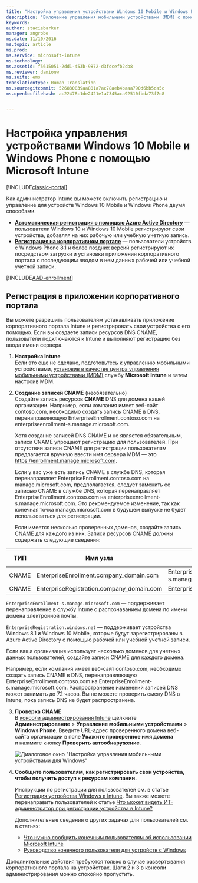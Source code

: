 ```yaml
---
title: "Настройка управления устройствами Windows 10 Mobile и Windows Phone | Документы Майкрософт"
description: "Включение управления мобильными устройствами (MDM) с помощью Microsoft Intune для компьютеров с Windows 10 Mobile или Windows Phone."
keywords: 
author: staciebarker
manager: angrobe
ms.date: 11/10/2016
ms.topic: article
ms.prod: 
ms.service: microsoft-intune
ms.technology: 
ms.assetid: f5615051-2dd1-453b-9872-d3fdcefb2cb8
ms.reviewer: damionw
ms.suite: ems
translationtype: Human Translation
ms.sourcegitcommit: 526830839aa801a7ac78aeb4baaa790d6bb5da5c
ms.openlocfilehash: ac22478c1de2421e1a7345aca92510fbda73f7e8


---
```



# <a name="set-up-windows-phone-and-windows-10-mobile-management-with-microsoft-intune"></a>Настройка управления устройствами Windows 10 Mobile и Windows Phone с помощью Microsoft Intune

[!INCLUDE[classic-portal](../includes/classic-portal.md)]

Как администратор Intune вы можете включить регистрацию и управление для устройств Windows 10 Mobile и Windows Phone двумя способами.

- **[Автоматическая регистрация с помощью Azure Active Directory](#azure-active-directory-enrollment)** — пользователи Windows 10 и Windows 10 Mobile регистрируют свои устройства, добавляя на них рабочую или учебную учетную запись.
- **[Регистрация на корпоративном портале](#company-portal-app-enrollment)** — пользователи устройств с Windows Phone 8.1 и более поздних версий регистрируют их посредством загрузки и установки приложения корпоративного портала с последующим вводом в нем данных рабочей или учебной учетной записи.


[!INCLUDE[AAD-enrollment](../includes/win10-automatic-enrollment-aad.md)]

## <a name="company-portal-app-enrollment"></a>Регистрация в приложении корпоративного портала
Вы можете разрешить пользователям устанавливать приложение корпоративного портала Intune и регистрировать свои устройства с его помощью. Если вы создаете записи ресурсов DNS CNAME, пользователи подключаются к Intune и выполняют регистрацию без ввода имени сервера.

1.  **Настройка Intune**<br>Если это еще не сделано, подготовьтесь к управлению мобильными устройствами, [установив в качестве центра управления мобильными устройствами (MDM)](prerequisites-for-enrollment.md#step-2-set-mdm-authority) службу **Microsoft Intune** и затем настроив MDM.

2.  **Создание записей CNAME** (необязательно)<br>Создайте запись ресурсов **CNAME** DNS для домена вашей организации. Например, если компания имеет веб-сайт contoso.com, необходимо создать запись CNAME в DNS, перенаправляющую EnterpriseEnrollment.contoso.com на enterpriseenrollment-s.manage.microsoft.com.

    Хотя создание записей DNS CNAME и не является обязательным, записи CNAME упрощают регистрацию для пользователей. При отсутствии записи CNAME для регистрации пользователям предлагается вручную ввести имя сервера MDM — это https://enrollment.manage.microsoft.com.

    Если у вас уже есть запись CNAME в службе DNS, которая перенаправляет EnterpriseEnrollment.contoso.com на manage.microsoft.com, предполагается, следует заменить ее записью CNAME в службе DNS, которая перенаправляет EnterpriseEnrollment.contoso.com на enterpriseenrollment-s.manage.microsoft.com. Это рекомендуемое изменение, так как конечная точка manage.microsoft.com в будущем выпуске не будет использоваться для регистрации.

    Если имеется несколько проверенных доменов, создайте запись CNAME для каждого из них. Записи ресурсов CNAME должны содержать следующие сведения:

  |ТИП|Имя узла|Указывает на|СРОК ЖИЗНИ|
  |--------|-------------|-------------|-------|
  |CNAME|EnterpriseEnrollment.company_domain.com|EnterpriseEnrollment-s.manage.microsoft.com |1 час|
  |CNAME|EnterpriseRegistration.company_domain.com|EnterpriseRegistration.windows.net|1 час|

  `EnterpriseEnrollment-s.manage.microsoft.com` — поддерживает перенаправление в службу Intune с распознаванием домена по имени домена электронной почты.

  `EnterpriseRegistration.windows.net` — поддерживает устройства Windows 8.1 и Windows 10 Mobile, которые будут зарегистрированы в Azure Active Directory с помощью рабочей или учебной учетной записи.

  Если ваша организация использует несколько доменов для учетных данных пользователей, создайте записи CNAME для каждого домена.

  Например, если компания имеет веб-сайт contoso.com, необходимо создать запись CNAME в DNS, перенаправляющую EnterpriseEnrollment.contoso.com на EnterpriseEnrollment-s.manage.microsoft.com. Распространение изменений записей DNS может занимать до 72 часов. Вы не можете проверить смену DNS в Intune, пока запись DNS не будет распространена.

3.  **Проверка CNAME**<br>В [консоли администрирования Intune](http://manage.microsoft.com) щелкните **Администрирование** &gt; **Управление мобильными устройствами** &gt; **Windows Phone**. Введите URL-адрес проверенного домена веб-сайта организации в поле **Укажите проверенное имя домена** и нажмите кнопку **Проверить автообнаружение**.

    ![Диалоговое окно "Настройка управления мобильными устройствами для Windows"](../media/windows-phone-enrollment.png)

4.  **Сообщите пользователям, как регистрировать свои устройства, чтобы получить доступ к ресурсам компании.**

    Инструкции по регистрации для пользователей см. в статье [Регистрация устройства Windows в Intune](../enduser/enroll-your-device-in-intune-windows.md). Вы также можете перенаправить пользователей к статье [Что может видеть ИТ-администратор при регистрации устройства в Intune?](../enduser/what-can-your-it-administrator-see-when-you-enroll-your-device-in-intune-windows.md)

    Дополнительные сведения о других задачах для пользователей см. в статьях:
    - [Что нужно сообщить конечным пользователям об использовании Microsoft Intune](what-to-tell-your-end-users-about-using-microsoft-intune.md)
    - [Руководство конечного пользователя для устройств с Windows](../enduser/using-your-windows-device-with-intune.md)

Дополнительные действия требуются только в случае развертывания корпоративного портала на устройствах.  Шаги 2 и 3 в консоли администрирования можно спокойно пропустить.



<!--HONumber=Jan17_HO4-->


